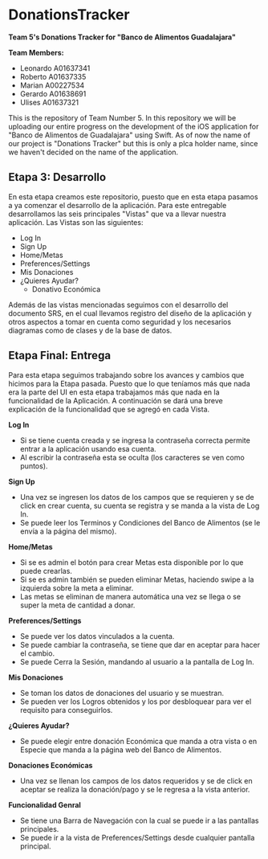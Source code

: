# DonationsTracker
**Team 5's Donations Tracker for "Banco de Alimentos Guadalajara"**

**Team Members:**
- Leonardo A01637341
- Roberto A01637335
- Marian A00227534
- Gerardo A01638691
- Ulises A01637321

This is the repository of Team Number 5. In this repository we will be uploading our entire progress on the development of the iOS application for "Banco de 
Alimentos de Guadalajara" using Swift. As of now the name of our project is "Donations Tracker" but this is only a plca holder name, since we haven't decided 
on the name of the application.

## Etapa 3: Desarrollo
En esta etapa creamos este repositorio, puesto que en esta etapa pasamos a ya comenzar el desarrollo de la aplicación. Para este entregable desarrollamos 
las seis principales "Vistas" que va a llevar nuestra aplicación. Las Vistas son las siguientes:
- Log In
- Sign Up
- Home/Metas
- Preferences/Settings
- Mis Donaciones
- ¿Quieres Ayudar?
  - Donativo Económica

Además de las vistas mencionadas seguimos con el desarrollo del documento SRS, en el cual llevamos registro del diseño de la aplicación y otros aspectos
a tomar en cuenta como seguridad y los necesarios diagramas como de clases y de la base de datos.

## Etapa Final: Entrega
Para esta etapa seguimos trabajando sobre los avances y cambios que hicimos para la Etapa pasada. Puesto que lo que teníamos más que nada era la parte del UI
en esta etapa trabajamos más que nada en la funcionalidad de la Aplicación. A continuación se dará una breve explicación de la funcionalidad que se agregó
en cada Vista.

**Log In**
- Si se tiene cuenta creada y se ingresa la contraseña correcta permite entrar a la aplicación usando esa cuenta.
- Al escribir la contraseña esta se oculta (los caracteres se ven como puntos).

**Sign Up**
- Una vez se ingresen los datos de los campos que se requieren y se de click en crear cuenta, su cuenta se registra y se manda a la vista de Log In.
- Se puede leer los Terminos y Condiciones del Banco de Alimentos (se le envía a la página del mismo).

**Home/Metas**
- Si se es admin el botón para crear Metas esta disponible por lo que puede crearlas.
- Si se es admin también se pueden eliminar Metas, haciendo swipe a la izquierda sobre la meta a eliminar.
- Las metas se eliminan de manera automática una vez se llega o se super la meta de cantidad a donar.

**Preferences/Settings**
- Se puede ver los datos vinculados a la cuenta.
- Se puede cambiar la contraseña, se tiene que dar en aceptar para hacer el cambio.
- Se puede Cerra la Sesión, mandando al usuario a la pantalla de Log In.

**Mis Donaciones**
- Se toman los datos de donaciones del usuario y se muestran.
- Se pueden ver los Logros obtenidos y los por desbloquear para ver el requisito para conseguirlos.

**¿Quieres Ayudar?**
- Se puede elegir entre donación Económica que manda a otra vista o en Especie que manda a la página web del Banco de Alimentos.

**Donaciones Económicas**
- Una vez se llenan los campos de los datos requeridos y se de click en aceptar se realiza la donación/pago y se le regresa a la vista anterior.

**Funcionalidad Genral**
- Se tiene una Barra de Navegación con la cual se puede ir a las pantallas principales.
- Se puede ir a la vista de Preferences/Settings desde cualquier pantalla principal.
